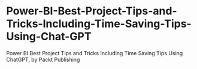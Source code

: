 # Power-BI-Best-Project-Tips-and-Tricks-Including-Time-Saving-Tips-Using-Chat-GPT
Power BI Best Project Tips and Tricks Including Time Saving Tips Using ChatGPT, by Packt Publishing
